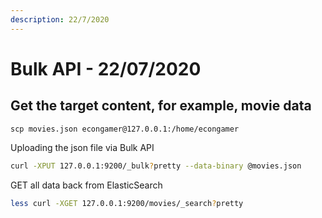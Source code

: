 ```yaml
---
description: 22/7/2020
---
```


# Bulk API - 22/07/2020

## Get the target content, for example, movie data

```text
scp movies.json econgamer@127.0.0.1:/home/econgamer
```

Uploading the json file via Bulk API

```bash
curl -XPUT 127.0.0.1:9200/_bulk?pretty --data-binary @movies.json
```

GET all data back from ElasticSearch

```bash
less curl -XGET 127.0.0.1:9200/movies/_search?pretty
```

